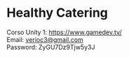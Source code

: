 # Healthy Catering



Corso Unity 1: https://www.gamedev.tv/ <br>
Email: verioc3@gmail.com<br>
Password: ZyGU7Dz9Tjw5y3J<br>

